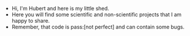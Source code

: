 - Hi, I'm Hubert and here is my little shed. 
- Here you will find some scientific and non-scientific projects that I am happy to share.
- Remember, that code is pass:[not perfect] and can contain some bugs.
